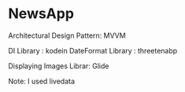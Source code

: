 # NewsApp

Architectural Design Pattern:
MVVM

DI Library : kodein
DateFormat Library : threetenabp

Displaying Images Librar: Glide

Note: I used livedata
